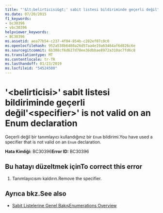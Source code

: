 ```yaml
---
title: "'&lt;belirticisi&gt;' sabit listesi bildiriminde geçerli değil"
ms.date: 07/20/2015
f1_keywords:
- bc30396
- vbc30396
helpviewer_keywords:
- BC30396
ms.assetid: aea77b54-c237-4f04-854b-c282ef07c0c0
ms.openlocfilehash: 952a538b6480a26d57aa4e19a63464af6d826c6e
ms.sourcegitcommit: 6b308cf6d627d78ee36dbbae8972a310ac7fd6c8
ms.translationtype: MT
ms.contentlocale: tr-TR
ms.lasthandoff: 01/23/2019
ms.locfileid: "54524500"
---
```

# <a name="ltspecifiergt-is-not-valid-on-an-enum-declaration"></a><span data-ttu-id="f85a4-102">'&lt;belirticisi&gt;' sabit listesi bildiriminde geçerli değil</span><span class="sxs-lookup"><span data-stu-id="f85a4-102">'&lt;specifier&gt;' is not valid on an Enum declaration</span></span>
<span data-ttu-id="f85a4-103">Geçerli değil bir tanımlayıcı kullandığınız bir `Enum` bildirimi.</span><span class="sxs-lookup"><span data-stu-id="f85a4-103">You have used a specifier that is not valid on an `Enum` declaration.</span></span>  
  
 <span data-ttu-id="f85a4-104">**Hata Kimliği:** BC30396</span><span class="sxs-lookup"><span data-stu-id="f85a4-104">**Error ID:** BC30396</span></span>  
  
## <a name="to-correct-this-error"></a><span data-ttu-id="f85a4-105">Bu hatayı düzeltmek için</span><span class="sxs-lookup"><span data-stu-id="f85a4-105">To correct this error</span></span>  
  
1.  <span data-ttu-id="f85a4-106">Tanımlayıcısını kaldırın.</span><span class="sxs-lookup"><span data-stu-id="f85a4-106">Remove the specifier.</span></span>  
  
## <a name="see-also"></a><span data-ttu-id="f85a4-107">Ayrıca bkz.</span><span class="sxs-lookup"><span data-stu-id="f85a4-107">See also</span></span>
- [<span data-ttu-id="f85a4-108">Sabit Listelerine Genel Bakış</span><span class="sxs-lookup"><span data-stu-id="f85a4-108">Enumerations Overview</span></span>](../../visual-basic/programming-guide/language-features/constants-enums/enumerations-overview.md)
